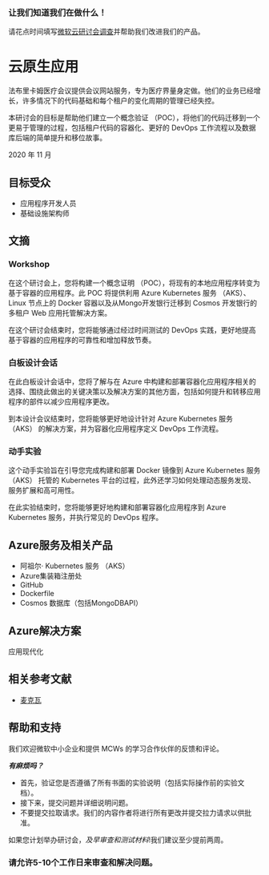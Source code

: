 ### 让我们知道我们在做什么！

请花点时间填写[微软云研讨会调查](https://forms.office.com/Pages/ResponsePage.aspx?id=v4j5cvGGr0GRqy180BHbRyEtIpX7sDdChuWsXhzKJXJUNjFBVkROWDhSSVdYT0dSRkY4UVFCVzZBVy4u)并帮助我们改进我们的产品。

# 云原生应用

法布里卡姆医疗会议提供会议网站服务，专为医疗界量身定做。他们的业务已经增长，许多情况下的代码基础和每个租户的变化周期的管理已经失控。

本研讨会的目标是帮助他们建立一个概念验证 （POC），将他们的代码迁移到一个更易于管理的过程，包括租户代码的容器化、更好的 DevOps 工作流程以及数据库后端的简单提升和移位故事。

2020 年 11 月

## 目标受众

-   应用程序开发人员
-   基础设施架构师

## 文摘

### Workshop

在这个研讨会上，您将构建一个概念证明 （POC），将现有的本地应用程序转变为基于容器的应用程序。此 POC 将提供利用 Azure Kubernetes 服务 （AKS）、Linux 节点上的 Docker 容器以及从Mongo开发银行迁移到 Cosmos 开发银行的多租户 Web 应用托管解决方案。

在这个研讨会结束时，您将能够通过经过时间测试的 DevOps 实践，更好地提高基于容器的应用程序的可靠性和增加释放节奏。

### 白板设计会话

在此白板设计会话中，您将了解与在 Azure 中构建和部署容器化应用程序相关的选择、围绕此做出的关键决策以及解决方案的其他方面，包括如何提升和转移应用程序的部件以减少应用程序更改。

到本设计会议结束时，您将能够更好地设计针对 Azure Kubernetes 服务 （AKS） 的解决方案，并为容器化应用程序定义 DevOps 工作流程。

### 动手实验

这个动手实验旨在引导您完成构建和部署 Docker 镜像到 Azure Kubernetes 服务 （AKS） 托管的 Kubernetes 平台的过程，此外还学习如何处理动态服务发现、服务扩展和高可用性。

在此实验结束时，您将能够更好地构建和部署容器化应用程序到 Azure Kubernetes 服务，并执行常见的 DevOps 程序。

## Azure服务及相关产品

-   阿祖尔· Kubernetes 服务 （AKS）
-   Azure集装箱注册处
-   GitHub
-   Dockerfile
-    Cosmos 数据库（包括MongoDBAPI）

## Azure解决方案

应用现代化

## 相关参考文献

-   [麦克瓦](https://github.com/Microsoft/MCW)

## 帮助和支持

我们欢迎微软中小企业和提供 MCWs 的学习合作伙伴的反馈和评论。

**_有麻烦吗？_**

-   首先，验证您是否遵循了所有书面的实验说明（包括实际操作前的实验文档）。
-   接下来，提交问题并详细说明问题。
-   不要提交拉取请求。我们的内容作者将进行所有更改并提交拉力请求以供批准。

如果您计划举办研讨会，_及早审查和测试材料_!我们建议至少提前两周。

### 请允许5-10个工作日来审查和解决问题。
